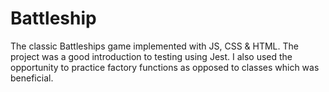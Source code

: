 # Battleship 

The classic Battleships game implemented with JS, CSS & HTML. The project was a good introduction to testing using Jest. I also used the opportunity to practice factory functions as opposed to classes which was beneficial. 
